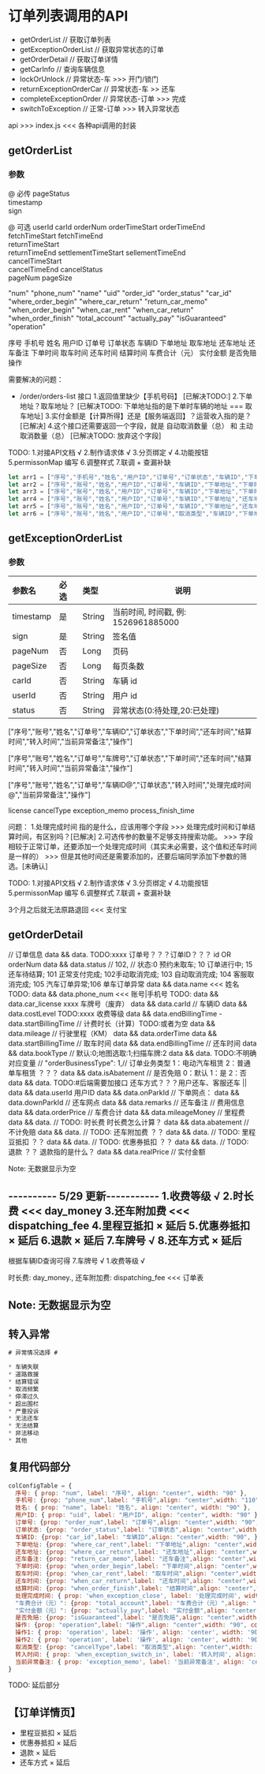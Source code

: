 # 订单列表调用的API


* getOrderList  // 获取订单列表
* getExceptionOrderList  // 获取异常状态的订单
* getOrderDetail  // 获取订单详情
* getCarInfo  // 查询车辆信息
* lockOrUnlock  // 异常状态-车 >>> 开门/锁门
* returnExceptionOrderCar  // 异常状态-车 >> 还车
* completeExceptionOrder  // 异常状态-订单 >>> 完成
* switchToException  // 正常-订单 >>> 转入异常状态

api >>> index.js <<< 各种api调用的封装

## getOrderList

### 参数

@ 必传
pageStatus    
timestamp     
sign  

@ 可选
userId
carId 
orderNum
orderTimeStart
orderTimeEnd  
fetchTimeStart
fetchTimeEnd  
returnTimeStart     
returnTimeEnd 
settlementTimeStart 
sellementTimeEnd    
cancelTimeStart     
cancelTimeEnd 
cancelStatus  
pageNum 
pageSize

"num"
"phone_num"
"name"
"uid"
"order_id"
"order_status"
"car_id"
"where_order_begin"
"where_car_return"
"return_car_memo"
"when_order_begin"
"when_car_rent"
"when_car_return"
"when_order_finish"
"total_account"
"actually_pay"
"isGuaranteed"
"operation"

序号
手机号
姓名
用户ID
订单号
订单状态
车辆ID
下单地址
取车地址
还车地址
还车备注
下单时间
取车时间
还车时间
结算时间
车费合计（元）
实付金额
是否免赔
操作




需要解决的问题：
* /order/orders-list 接口
  1.返回值里缺少【手机号码】 [已解决TODO:]
  2.下单地址？取车地址？ [已解决TODO: 下单地址指的是下单时车辆的地址 === 取车地址]
  3.实付金额是【计算所得】还是【服务端返回】？运营收入指的是？ [已解决]
  4.这个接口还需要返回一个字段，就是 自动取消数量（总） 和 主动取消数量（总） [已解决TODO: 放弃这个字段]

TODO:
1.对接API文档 √
2.制作请求体 √
3.分页绑定 √
4.功能按钮
5.permissonMap 编写
6.调整样式
7.联调 + 查漏补缺
  

```js
let arr1 = ["序号","手机号","姓名","用户ID","订单号","订单状态","车辆ID","下单地址","还车地址","还车备注","下单时间","取车时间","还车时间","结算时间","车费合计（元）","实付金额（元）","操作"];
let arr2 = ["序号","账号","姓名","用户ID","订单号","车辆ID","下单地址","下单时间","操作"]
let arr3 = ["序号","账号","姓名","用户ID","订单号","车辆ID","下单地址","下单时间","取车时间","操作"]
let arr4 = ["序号","账号","姓名","用户ID","订单号","车辆ID","下单地址","还车地址","还车备注","下单时间","取车时间","还车时间","车费合计（元）","操作"]
let arr5 = ["序号","账号","姓名","用户ID","订单号","车辆ID","下单地址","还车地址","还车备注","下单时间","取车时间","还车时间","结算时间","车费合计（元）","实付金额（元）","操作"]
let arr6 = ["序号","账号","姓名","用户ID","订单号","取消类型","车辆ID","下单地址","下单时间","取消时间","操作"]
```

## getExceptionOrderList

### 参数

| 参数名    | 必选 | 类型   | 说明                                |
| :-------- | :--- | :----- | ----------------------------------- |
| timestamp | 是   | String | 当前时间, 时间戳, 例: 1526961885000 |
| sign      | 是   | String | 签名值                              |
| pageNum   | 否   | Long   | 页码                                |
| pageSize  | 否   | Long   | 每页条数                            |
| carId     | 否   | String | 车辆 id                             |
| userId    | 否   | String | 用户 id                             |
| status    | 否   | String | 异常状态(0:待处理,20:已处理)        |




["序号","账号","姓名","订单号","车辆ID","订单状态","下单时间","还车时间","结算时间","转入时间","当前异常备注","操作"]

["序号","账号","姓名","订单号","车牌号","订单状态","下单时间","还车时间","结算时间","转入时间","当前异常备注","操作"]

["序号","账号","姓名","订单号","车辆ID@","订单状态","转入时间","处理完成时间@","当前异常备注","操作"]

license
cancelType
exception_memo
process_finish_time

问题：
1.处理完成时间 指的是什么，应该用哪个字段 >>> 处理完成时间和订单结算时间，有区别吗？[已解决]
2.可选传参的数量不足够支持搜索功能。 >>> 字段相较于正常订单，还要添加一个处理完成时间（其实未必需要，这个值和还车时间是一样的）  >>> 但是其他时间还是需要添加的，还要后端同学添加下参数的筛选。[未确认]

TODO:
1.对接API文档 √
2.制作请求体 √
3.分页绑定 √
4.功能按钮
5.permissonMap 编写
6.调整样式
7.联调 + 查漏补缺

3个月之后就无法原路退回 <<< 支付宝

## getOrderDetail

// 订单信息
data && data. TODO:xxxx 订单号？？？订单ID？？？ id OR orderNum
data && data.status // 102, // 状态:0 预约未取车; 10 订单进行中; 15 还车待结算; 101 正常支付完成; 102手动取消完成; 103 自动取消完成; 104 客服取消完成; 105 汽车订单异常;106 单车订单异常
data && data.name <<< 姓名 TODO:
data && data.phone_num <<< 账号|手机号 TODO:
data && data.car_license xxxx 车牌号（废弃）
data && data.carId // 车辆ID
data && data.costLevel TODO:xxxx 收费等级
data && data.endBillingTime - data.startBillingTime // 计费时长（计算）TODO:或者为空
data && data.mileage // 行驶里程（KM）
data && data.orderTime
data && data.startBillingTime // 取车时间
data && data.endBillingTime  // 还车时间
data && data.bookType  // 默认:0;地图选取:1;扫描车牌:2
data && data.  TODO:不明确对应变量 // "orderBusinessType": 1,// 订单业务类型 1：电动汽车租赁 2：普通单车租赁 ？？？
data && data.isAbatement // 是否免赔 0：默认 1：是 2：否
data && data.  TODO:#后端需要加接口 还车方式？？？用户还车、客服还车 || 
data && data.userId 用户ID
data && data.onParkId    // 下单网点：
data && data.downParkId // 还车网点
data && data.remarks    // 还车备注
// 费用信息
data && data.orderPrice  // 车费合计
data && data.mileageMoney  // 里程费
data && data.          // TODO: 时长费 时长费怎么计算？
data && data.abatement  // 不计免赔
data && data.           // TODO: 还车附加费 ？？
data && data.           // TODO: 里程豆抵扣 ？？
data && data.           // TODO: 优惠券抵扣 ？？
data && data.           // TODO: 退款 ？？ 退款指的是什么？
data && data.realPrice  // 实付金额

Note: 无数据显示为空



---------- 5/29 更新-----------
1.收费等级 √ 
2.时长费 <<< day_money
3.还车附加费 <<< dispatching_fee
4.里程豆抵扣 × 延后
5.优惠券抵扣 × 延后
6.退款 × 延后
7.车牌号 √ 
8.还车方式 × 延后
---------------------
根据车辆ID查询可得
7.车牌号 √ 
1.收费等级 √


时长费: day_money., 还车附加费: dispatching_fee  <<<  订单表


Note: 无数据显示为空
---------------------

## 转入异常


```js
# 异常情况选择 #

* 车辆失联
* 道路救援
* 结算错误
* 取消频繁
* 停滞过久
* 超出围栏
* 严重投诉
* 无法还车
* 无法结算
* 非法移动
* 其他
```


## 复用代码部分

```js
colConfigTable = {
  序号: { prop: "num", label: "序号", align: "center", width: "90" },
  手机号: {prop: "phone_num",label: "手机号",align: "center",width: "110"},
  姓名: { prop: "name", label: "姓名", align: "center", width: "90" },
  用户ID: { prop: "uid", label: "用户ID", align: "center", width: "90" },
  订单号: {prop: "order_num",label: "订单号",align: "center",width: "90", },
  订单状态: {prop: "order_status",label: "订单状态",align: "center",width: "90", },
  车辆ID: {prop: "car_id",label: "车辆ID",align: "center",width: "90", },
  下单地址: {prop: "where_car_rent",label: "下单地址",align: "center",width: "200", },
  还车地址: {prop: "where_car_return",label: "还车地址",align: "center",width: "200", },
  还车备注: {prop: "return_car_memo",label: "还车备注",align: "center",width: "200", },
  下单时间: {prop: "when_order_begin",label: "下单时间",align: "center",width: "130",sortable: "custom", },
  取车时间: {prop: "when_car_rent",label: "取车时间",align: "center",width: "130",sortable: "custom", },
  还车时间: {prop: "when_car_return",label: "还车时间",align: "center",width: "130",sortable: "custom", },
  结算时间: {prop: "when_order_finish",label: "结算时间",align: "center",width: "130",sortable: "custom", },
  处理完成时间: { prop: 'when_exception_close', label: '处理完成时间', width: '130', align: 'center', width: '120', },
  "车费合计（元）": {prop: "total_account",label: "车费合计（元）",align: "center",width: "120", },
  "实付金额（元）": {prop: "actually_pay",label: "实付金额",align: "center",width: "120", },
  是否免赔: {prop: "isGuaranteed",label: "是否免赔",align: "center",width: "120", },
  操作: {prop: "operation",label: "操作",align: "center",width: "90", component: funcBtn, },
  操作1: { prop: 'operation', label: '操作', align: 'center', width: '90', component: funcBtn_one, },
  操作2: { prop: 'operation', label: '操作', align: 'center', width: '90', component: funcBtn_two, },
  取消类型: {prop: "cancelType",label: "取消类型",align: "center",width: "120", },
  转入时间: { prop: 'when_exception_switch_in', label: '转入时间', align: 'center', width: '120', },
  当前异常备注: { prop: 'exception_memo', label: '当前异常备注', align: 'center', width: '120', },
}
```


TODO: 延后部分

## 【订单详情页】

* 里程豆抵扣 × 延后
* 优惠券抵扣 × 延后
* 退款 × 延后
* 还车方式 × 延后

